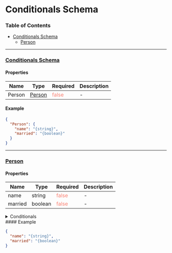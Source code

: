 # Conditionals Schema
### Table of Contents

- [Conditionals Schema](#root)
    - [Person](#%2Fproperties%2FPerson)

---
### <a id="root"></a>[Conditionals Schema](#root)
#### Properties

| Name | Type | Required | Description |
|------|------|------|------|
| Person | <u>[Person](#%2Fproperties%2FPerson)</u> | <span style="color:salmon">false</span> | \- |

#### Example

```json
{
  "Person": {
    "name": "{string}",
    "married": "{boolean}"
  }
}
```
---
### <a id="%2Fproperties%2FPerson"></a>[Person](#%2Fproperties%2FPerson)
#### Properties

| Name | Type | Required | Description |
|------|------|------|------|
| <a id="%2Fproperties%2FPerson%2Fproperties%2Fname"></a>name | string | <span style="color:salmon">false</span> | \- |
| <a id="%2Fproperties%2FPerson%2Fproperties%2Fmarried"></a>married | boolean | <span style="color:salmon">false</span> | \- |

<details>
<summary>Conditionals</summary>
#### if
```json
{
  "type": "object",
  "properties": {
    "married": {
      "type": "boolean",
      "const": true
    }
  },
  "required": [
    "married"
  ]
}
```

#### then
```json
{
  "properties": {
    "partnerName": {
      "type": "string"
    }
  }
}
```

</details>
#### Example

```json
{
  "name": "{string}",
  "married": "{boolean}"
}
```